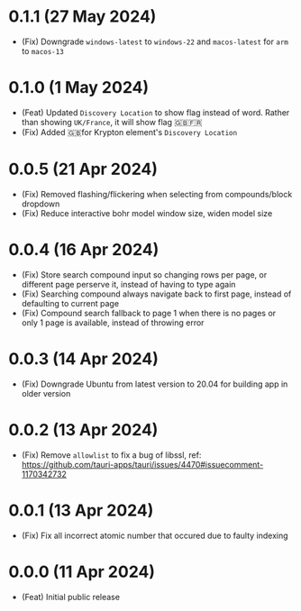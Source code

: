 # 0.1.1 (27 May 2024)

-   (Fix) Downgrade `windows-latest` to `windows-22` and `macos-latest` for `arm` to `macos-13`

# 0.1.0 (1 May 2024)

-   (Feat) Updated `Discovery Location` to show flag instead of word. Rather than showing `UK/France`, it will show flag 🇬🇧🇫🇷
-   (Fix) Added 🇬🇧for Krypton element's `Discovery Location`

# 0.0.5 (21 Apr 2024)

-   (Fix) Removed flashing/flickering when selecting from compounds/block dropdown
-   (Fix) Reduce interactive bohr model window size, widen model size

# 0.0.4 (16 Apr 2024)

-   (Fix) Store search compound input so changing rows per page, or different page perserve it, instead of having to type again
-   (Fix) Searching compound always navigate back to first page, instead of defaulting to current page
-   (Fix) Compound search fallback to page 1 when there is no pages or only 1 page is available, instead of throwing error

# 0.0.3 (14 Apr 2024)

-   (Fix) Downgrade Ubuntu from latest version to 20.04 for building app in older version

# 0.0.2 (13 Apr 2024)

-   (Fix) Remove `allowlist` to fix a bug of libssl, ref: https://github.com/tauri-apps/tauri/issues/4470#issuecomment-1170342732

# 0.0.1 (13 Apr 2024)

-   (Fix) Fix all incorrect atomic number that occured due to faulty indexing

# 0.0.0 (11 Apr 2024)

-   (Feat) Initial public release
